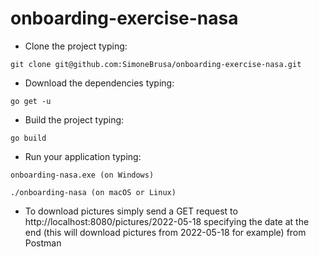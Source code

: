 # onboarding-exercise-nasa

- Clone the project typing: 

`git clone git@github.com:SimoneBrusa/onboarding-exercise-nasa.git`

- Download the dependencies typing:

`go get -u`

- Build the project typing:

`go build`

- Run your application typing:

`onboarding-nasa.exe (on Windows)`

`./onboarding-nasa (on macOS or Linux)`

- To download pictures simply send a GET request to http://localhost:8080/pictures/2022-05-18 specifying the date at the end (this will download pictures from 2022-05-18 for example) from Postman
